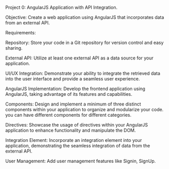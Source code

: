 Project 0: AngularJS Application with API Integration.


Objective:
Create a web application using AngularJS that incorporates data from an external API.

Requirements:

Repository: Store your code in a Git repository for version control and easy sharing.

External API: Utilize at least one external API as a data source for your application.

UI/UX Integration: Demonstrate your ability to integrate the retrieved data into the user interface and provide a seamless user experience.

AngularJS Implementation: Develop the frontend application using AngularJS, taking advantage of its features and capabilities.

Components: Design and implement a minimum of three distinct components within your application to organize and modularize your code. you can have different components for different categories.

Directives: Showcase the usage of directives within your AngularJS application to enhance functionality and manipulate the DOM.

Integration Element: Incorporate an integration element into your application, demonstrating the seamless integration of data from the external API.

User Management: Add user management features like Signin, SignUp.